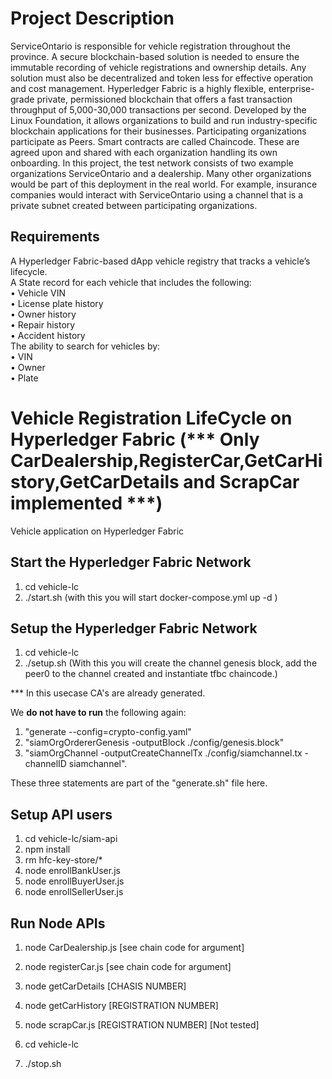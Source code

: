 # Project Description

ServiceOntario is responsible for vehicle registration throughout the province. A secure blockchain-based solution is needed to ensure the immutable recording of vehicle registrations and ownership details. Any solution must also be decentralized and token less for effective operation and cost management. 
Hyperledger Fabric is a highly flexible, enterprise-grade private, permissioned blockchain that offers a fast transaction throughput of 5,000-30,000 transactions per second. Developed by the Linux Foundation, it allows organizations to build and run industry-specific blockchain applications for their businesses. Participating organizations participate as Peers. Smart contracts are called Chaincode. These are agreed upon and shared with each organization handling its own onboarding. 
In this project, the test network consists of two example organizations ServiceOntario and a dealership. Many other organizations would be part of this deployment in the real world. For example, insurance companies would interact with ServiceOntario using a channel that is a private subnet created between participating organizations. 

## Requirements
A Hyperledger Fabric-based dApp vehicle registry that tracks a vehicle’s lifecycle.  
A State record for each vehicle that includes the following:   
•	Vehicle VIN   
•	License plate history   
•	Owner history   
•	Repair history   
•	Accident history   
The ability to search for vehicles by:   
•	VIN  
•	Owner   
•	Plate  


# Vehicle Registration LifeCycle on Hyperledger Fabric (*** Only CarDealership,RegisterCar,GetCarHistory,GetCarDetails and ScrapCar implemented ***)
Vehicle application on Hyperledger Fabric


## Start the Hyperledger Fabric Network 

1. cd vehicle-lc
2. ./start.sh (with this you will start docker-compose.yml up -d )

## Setup the Hyperledger Fabric Network

1. cd vehicle-lc
2. ./setup.sh (With this you will create the channel genesis block, add the peer0 to the channel created and instantiate tfbc chaincode.) 

*** In this usecase CA's are already generated. 

We **do not have to run** the following again:

1. "generate --config=crypto-config.yaml"
2. "siamOrgOrdererGenesis -outputBlock ./config/genesis.block" 
3. "siamOrgChannel -outputCreateChannelTx ./config/siamchannel.tx -channelID siamchannel". 

These three statements are part of the "generate.sh" file here. 


## Setup API users 

1. cd vehicle-lc/siam-api
2. npm install
3. rm hfc-key-store/*
4. node enrollBankUser.js
5. node enrollBuyerUser.js
6. node enrollSellerUser.js

## Run Node APIs  
1. node CarDealership.js [see chain code for argument]
2. node registerCar.js [see chain code for argument]
3. node getCarDetails [CHASIS NUMBER]
4. node getCarHistory [REGISTRATION NUMBER]
5. node scrapCar.js [REGISTRATION NUMBER] [Not tested]

1. cd vehicle-lc
2. ./stop.sh
